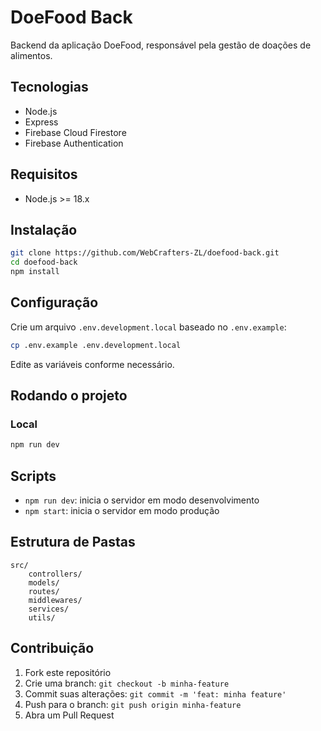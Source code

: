 # DoeFood Back

Backend da aplicação DoeFood, responsável pela gestão de doações de alimentos.

## Tecnologias

- Node.js
- Express
- Firebase Cloud Firestore
- Firebase Authentication

## Requisitos

- Node.js >= 18.x

## Instalação

```bash
git clone https://github.com/WebCrafters-ZL/doefood-back.git
cd doefood-back
npm install
```

## Configuração

Crie um arquivo `.env.development.local` baseado no `.env.example`:

```bash
cp .env.example .env.development.local
```

Edite as variáveis conforme necessário.

## Rodando o projeto

### Local

```bash
npm run dev
```

## Scripts

- `npm run dev`: inicia o servidor em modo desenvolvimento
- `npm start`: inicia o servidor em modo produção

## Estrutura de Pastas

```
src/
    controllers/
    models/
    routes/
    middlewares/
    services/
    utils/
```

## Contribuição

1. Fork este repositório
2. Crie uma branch: `git checkout -b minha-feature`
3. Commit suas alterações: `git commit -m 'feat: minha feature'`
4. Push para o branch: `git push origin minha-feature`
5. Abra um Pull Request
